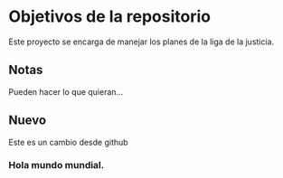 # Objetivos de la repositorio

Este proyecto se encarga de manejar los planes de la liga de la justicia.


## Notas
Pueden hacer lo que quieran...

## Nuevo
Este es un cambio desde github


### Hola mundo mundial.
